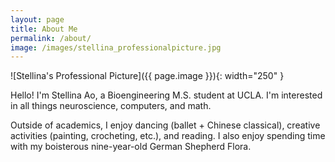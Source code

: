 ```yaml
---
layout: page
title: About Me
permalink: /about/
image: /images/stellina_professionalpicture.jpg
---
```


![Stellina's Professional Picture]({{ page.image }}){: width="250" }

Hello! I'm Stellina Ao, a Bioengineering M.S. student at UCLA. I'm interested in all things neuroscience, computers, and math.

Outside of academics, I enjoy dancing (ballet + Chinese classical), creative activities (painting, crocheting, etc.), and reading. I also enjoy spending time with my boisterous nine-year-old German Shepherd Flora. 


[jekyll-organization]: https://github.com/jekyll
